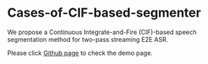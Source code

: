 # Cases-of-CIF-based-segmenter

We propose a Continuous Integrate-and-Fire (CIF)-based speech segmentation method for two-pass streaming E2E ASR. 

Please click [Github page](https://susanna1999.github.io/) to check the demo page.
